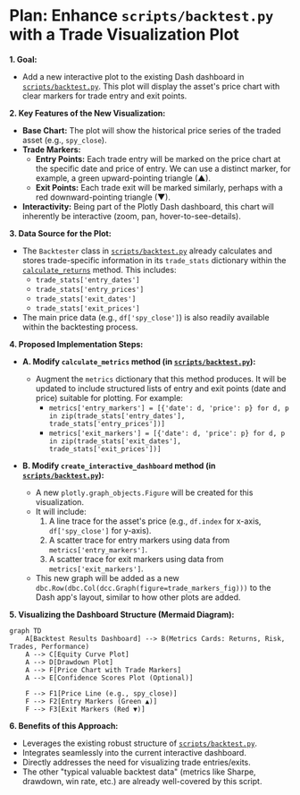 # Plan: Enhance `scripts/backtest.py` with a Trade Visualization Plot

**1. Goal:**
*   Add a new interactive plot to the existing Dash dashboard in [`scripts/backtest.py`](scripts/backtest.py:1). This plot will display the asset's price chart with clear markers for trade entry and exit points.

**2. Key Features of the New Visualization:**
*   **Base Chart:** The plot will show the historical price series of the traded asset (e.g., `spy_close`).
*   **Trade Markers:**
    *   **Entry Points:** Each trade entry will be marked on the price chart at the specific date and price of entry. We can use a distinct marker, for example, a green upward-pointing triangle (▲).
    *   **Exit Points:** Each trade exit will be marked similarly, perhaps with a red downward-pointing triangle (▼).
*   **Interactivity:** Being part of the Plotly Dash dashboard, this chart will inherently be interactive (zoom, pan, hover-to-see-details).

**3. Data Source for the Plot:**
*   The `Backtester` class in [`scripts/backtest.py`](scripts/backtest.py:8) already calculates and stores trade-specific information in its `trade_stats` dictionary within the [`calculate_returns`](scripts/backtest.py:13) method. This includes:
    *   `trade_stats['entry_dates']`
    *   `trade_stats['entry_prices']`
    *   `trade_stats['exit_dates']`
    *   `trade_stats['exit_prices']`
*   The main price data (e.g., `df['spy_close']`) is also readily available within the backtesting process.

**4. Proposed Implementation Steps:**

*   **A. Modify `calculate_metrics` method (in [`scripts/backtest.py`](scripts/backtest.py:101)):**
    *   Augment the `metrics` dictionary that this method produces. It will be updated to include structured lists of entry and exit points (date and price) suitable for plotting. For example:
        *   `metrics['entry_markers'] = [{'date': d, 'price': p} for d, p in zip(trade_stats['entry_dates'], trade_stats['entry_prices'])]`
        *   `metrics['exit_markers'] = [{'date': d, 'price': p} for d, p in zip(trade_stats['exit_dates'], trade_stats['exit_prices'])]`

*   **B. Modify `create_interactive_dashboard` method (in [`scripts/backtest.py`](scripts/backtest.py:163)):**
    *   A new `plotly.graph_objects.Figure` will be created for this visualization.
    *   It will include:
        1.  A line trace for the asset's price (e.g., `df.index` for x-axis, `df['spy_close']` for y-axis).
        2.  A scatter trace for entry markers using data from `metrics['entry_markers']`.
        3.  A scatter trace for exit markers using data from `metrics['exit_markers']`.
    *   This new graph will be added as a new `dbc.Row(dbc.Col(dcc.Graph(figure=trade_markers_fig)))` to the Dash app's layout, similar to how other plots are added.

**5. Visualizing the Dashboard Structure (Mermaid Diagram):**

```mermaid
graph TD
    A[Backtest Results Dashboard] --> B(Metrics Cards: Returns, Risk, Trades, Performance)
    A --> C[Equity Curve Plot]
    A --> D[Drawdown Plot]
    A --> F[Price Chart with Trade Markers]
    A --> E[Confidence Scores Plot (Optional)]

    F --> F1[Price Line (e.g., spy_close)]
    F --> F2[Entry Markers (Green ▲)]
    F --> F3[Exit Markers (Red ▼)]
```

**6. Benefits of this Approach:**
*   Leverages the existing robust structure of [`scripts/backtest.py`](scripts/backtest.py:1).
*   Integrates seamlessly into the current interactive dashboard.
*   Directly addresses the need for visualizing trade entries/exits.
*   The other "typical valuable backtest data" (metrics like Sharpe, drawdown, win rate, etc.) are already well-covered by this script.